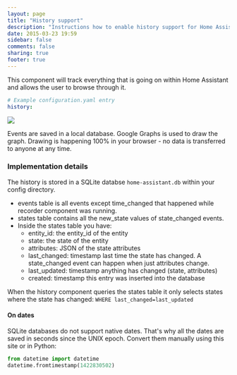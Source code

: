 ```yaml
---
layout: page
title: "History support"
description: "Instructions how to enable history support for Home Assistant."
date: 2015-03-23 19:59
sidebar: false
comments: false
sharing: true
footer: true
---
```


This component will track everything that is going on within Home Assistant and allows the user to browse through it.

```yaml
# Example configuration.yaml entry
history:
```

<p class='img'>
  <a href='{{site_root}}/images/screenshots/component_history_24h.png'>
    <img src='{{site_root}}/images/screenshots/component_history_24h.png' />
  </a>
</p>

<p class='note'>
Events are saved in a local database. Google Graphs is used to draw the graph. Drawing is happening 100% in your browser - no data is transferred to anyone at any time.
</p>

### Implementation details

The history is stored in a SQLite databse `home-assistant.db` within your config directory.

 - events table is all events except time_changed that happened while recorder component was running.
 - states table contains all the new_state values of state_changed events.
 - Inside the states table you have:
   - entity_id: the entity_id of the entity
   - state: the state of the entity
   - attributes: JSON of the state attributes
   - last_changed: timestamp last time the state has changed. A state_changed event can happen when just attributes change.
   - last_updated: timestamp anything has changed (state, attributes)
   - created: timestamp this entry was inserted into the database

When the history component queries the states table it only selects states where the state has changed: `WHERE last_changed=last_updated`

#### On dates

SQLite databases do not support native dates. That's why all the dates are saved in seconds since the UNIX epoch. Convert them manually using this site or in Python:

```python
from datetime import datetime
datetime.fromtimestamp(1422830502)
```
